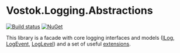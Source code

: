# Vostok.Logging.Abstractions

[![Build status](https://ci.appveyor.com/api/projects/status/9rop9grcq8c4wxwd/branch/master?svg=true)](https://ci.appveyor.com/project/vostok/logging-abstractions/branch/master)
[![NuGet](https://img.shields.io/nuget/v/Vostok.Logging.Abstractions.svg)](https://www.nuget.org/packages/Vostok.Logging.Abstractions/)


This library is a facade with core logging interfaces and models ([ILog](Vostok.Logging.Abstractions/ILog.cs), [LogEvent](Vostok.Logging.Abstractions/LogEvent.cs), [LogLevel](Vostok.Logging.Abstractions/LogLevel.cs)) and a set of useful [extensions](Vostok.Logging.Abstractions/Extensions).
